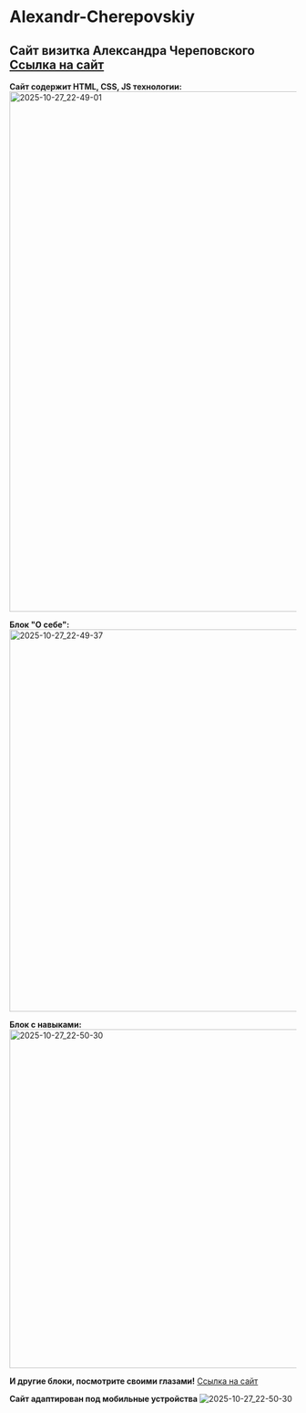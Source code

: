 # Alexandr-Cherepovskiy
Сайт визитка Александра Череповского
<a href="https://alexmerrys.github.io/Alexandr-Cherepovskiy/" target="blank_">Ссылка на сайт</a>
-


**Сайт содержит HTML, CSS, JS технологии:**
<img width="1915" height="912" alt="2025-10-27_22-49-01" src="https://github.com/user-attachments/assets/6fe17244-1c83-4aea-8003-611249dd39ba" />


**Блок "О себе":**
<img width="1913" height="670" alt="2025-10-27_22-49-37" src="https://github.com/user-attachments/assets/9bec00cd-018e-4820-b26c-58a0dfec68d8" />


**Блок с навыками:**
<img width="1915" height="594" alt="2025-10-27_22-50-30" src="https://github.com/user-attachments/assets/6a713424-20cd-42b9-b83d-e8b19e4949c4" />


**И другие блоки, посмотрите своими глазами!**
<a href="https://alexmerrys.github.io/Alexandr-Cherepovskiy/" target="blank_">Ссылка на сайт</a>

**Сайт адаптирован под мобильные устройства**
<img alt="2025-10-27_22-50-30" src="[https://github.com/user-attachments/assets/6a713424-20cd-42b9-b83d-e8b19e4949c4](https://github.com/user-attachments/assets/1ebf1069-5ec1-4142-9e70-139381378df3)" />

